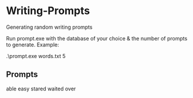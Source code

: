 # Writing-Prompts
Generating random writing prompts

Run prompt.exe with the database of your choice & the number of prompts to generate.
Example:

.\prompt.exe words.txt 5

Prompts
--------
able
easy
stared
waited
over

